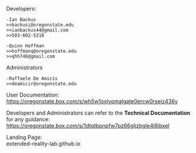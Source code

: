   Developers:  
    
    -Ian Backus  
    >>backusi@oregonstate.edu  
    >>ianbackus44@gmail.com  
    >>503-602-5218  
    
    -Quinn Hoffman  
    >>hoffmanq@oregonstate.edu
    >>qhh746@gmail.com
    
  Administrators  
    
    -Raffaele De Amicis  
    >>deamicir@oregonstate.edu  
  
  
User Documentation:  
https://oregonstate.box.com/s/wh5w1oxlvqmalgate0ercw0rsejz436y

Developers and Administrators can refer to the **Technical Documentation** for any guidance:  
https://oregonstate.box.com/s/1dtqtbpnpfw7pz66gljzbgle4l8ibxel

Landing Page:  
extended-reality-lab.github.io
